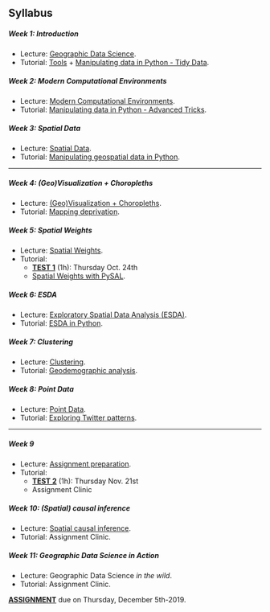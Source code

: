 
## Syllabus

##### Week 1: Introduction

* Lecture: [Geographic Data Science](notes/Class_01.html).
* Tutorial: [Tools](labs/lab_00.html) + [Manipulating data in Python - Tidy Data](labs/Lab_01.html).

##### Week 2: Modern Computational Environments

* Lecture: [Modern Computational Environments](notes/Class_02.html).
* Tutorial: [Manipulating data in Python - Advanced Tricks](labs/Lab_02.html).

##### Week 3: Spatial Data

* Lecture: [Spatial Data](notes/Class_03.html).
* Tutorial: [Manipulating geospatial data in Python](labs/Lab_03.html).

-----

##### Week 4: (Geo)Visualization + Choropleths

* Lecture: [(Geo)Visualization + Choropleths](notes/Class_04.html).
* Tutorial: [Mapping deprivation](labs/Lab_04.html).

##### Week 5: Spatial Weights

* Lecture: [Spatial Weights](notes/Class_05.html).
* Tutorial: 
    - [**TEST 1**](assignments.html#task_01) (1h): Thursday Oct. 24th
    - [Spatial Weights with PySAL](labs/Lab_05.html).

##### Week 6: ESDA

* Lecture: [Exploratory Spatial Data Analysis (ESDA)](notes/Class_06.html).
* Tutorial: [ESDA in Python](labs/Lab_06.html).

##### Week 7: Clustering

* Lecture: [Clustering](notes/Class_08.html).
* Tutorial: [Geodemographic analysis](labs/Lab_07.html).

##### Week 8: Point Data

* Lecture: [Point Data](notes/Class_09.html).
* Tutorial: [Exploring Twitter patterns](labs/Lab_08.html).

-----

##### Week 9

* Lecture: [Assignment preparation](notes/Class_10.html).
* Tutorial: 
    - [**TEST 2**](assignments.html#task_02) (1h): Thursday Nov. 21st
    - Assignment Clinic

##### Week 10: (Spatial) causal inference

* Lecture: [Spatial causal inference](notes/Class_11.html).
* Tutorial: Assignment Clinic.

##### Week 11: Geographic Data Science in Action

* Lecture: Geographic Data Science *in the wild*.
* Tutorial: Assignment Clinic.

[**ASSIGNMENT**](assignments.html#task_03) due on Thursday, December
5th-2019.


